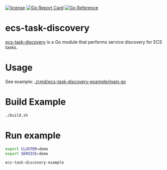 [![license](http://img.shields.io/badge/license-MIT-blue.svg)](https://github.com/udhos/ecs-task-discovery/blob/main/LICENSE)
[![Go Report Card](https://goreportcard.com/badge/github.com/udhos/ecs-task-discovery)](https://goreportcard.com/report/github.com/udhos/ecs-task-discovery)
[![Go Reference](https://pkg.go.dev/badge/github.com/udhos/ecs-task-discovery.svg)](https://pkg.go.dev/github.com/udhos/ecs-task-discovery)

# ecs-task-discovery

[ecs-task-discovery](ecs-task-discovery) is a Go module that performs service discovery for ECS tasks.

# Usage

See example: [./cmd/ecs-task-discovery-example/main.go](./cmd/ecs-task-discovery-example/main.go)

# Build Example

```bash
./build.sh
```

# Run example

```bash
export CLUSTER=demo
export SERVICE=demo

ecs-task-discovery-example
```
